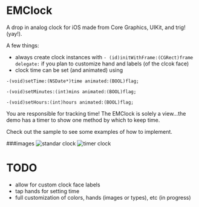 EMClock
=======

A drop in analog clock for iOS made from Core Graphics, UIKit, and trig!(yay!).

A few things:

* always create clock instances with `- (id)initWithFrame:(CGRect)frame delegate:` if you plan to customize hand and labels (of the clcok face)
* clock time can be set (and animated) using

`-(void)setTime:(NSDate*)time animated:(BOOL)flag;`

`-(void)setMinutes:(int)mins animated:(BOOL)flag;`

`-(void)setHours:(int)hours animated:(BOOL)flag;`

You are responsible for tracking time! The EMClock is solely a view…the demo has a timer to show one method by which to keep time.

Check out the sample to see some examples of how to implement.

###images
![standar clock](https://img.skitch.com/20120815-xr15srpfbig7yd5b8g5xrdg8nr.png)
![timer clock](https://img.skitch.com/20120815-ccktknye8sw89bxhq87axm4cma.png)

TODO
=========

* allow for custom clock face labels
* tap hands for setting time
* full  customization of colors, hands (images or types), etc (in progress)
